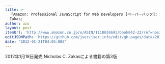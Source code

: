 ```yaml
---
title: >-
  『Amazon: Professional JavaScript for Web Developers [ペーパーバック]: Nicholas C.
  Zakas』
author: azu
layout: post
itemUrl: 'http://www.amazon.co.jp/o/ASIN/1118026691/book042-22/ref=nosim'
editJSONPath: 'https://github.com/jser/jser.info/edit/gh-pages/data/2012/01/index.json'
date: '2012-01-21T04:05:00Z'
---
```

2012年1月18日発売
Nicholas C. Zakasによる書籍の第3版
